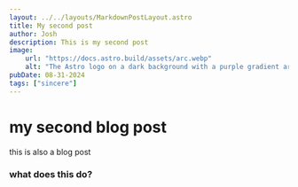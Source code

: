 ```yaml
---
layout: ../../layouts/MarkdownPostLayout.astro
title: My second post
author: Josh
description: This is my second post
image:
    url: "https://docs.astro.build/assets/arc.webp"
    alt: "The Astro logo on a dark background with a purple gradient arc."
pubDate: 08-31-2024
tags: ["sincere"]
---
```

# my second blog post
this is also a blog post

### what does this do?